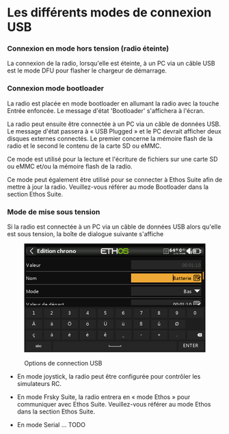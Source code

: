 
# Les différents modes de connexion USB

### Connexion en mode hors tension (radio éteinte)

La connexion de la radio, lorsqu'elle est éteinte, à un PC via un câble USB est le mode DFU pour flasher le chargeur de démarrage.

### Connexion mode bootloader

La radio est placée en mode bootloader en allumant la radio avec la touche Entrée enfoncée. Le message d'état 'Bootloader' s'affichera à l'écran.

La radio peut ensuite être connectée à un PC via un câble de données USB. Le message d'état passera à « USB Plugged » et le PC devrait afficher deux disques externes connectés. Le premier concerne la mémoire flash de la radio et le second le contenu de la carte SD ou eMMC.

Ce mode est utilisé pour la lecture et l'écriture de fichiers sur une carte SD ou eMMC et/ou la mémoire flash de la radio.

Ce mode peut également être utilisé pour se connecter à Ethos Suite afin de mettre à jour la radio. Veuillez-vous référer au mode Bootloader dans la section Ethos Suite.

### Mode de mise sous tension

Si la radio est connectée à un PC via un câble de données USB alors qu'elle est sous tension, la boîte de dialogue suivante s'affiche

<figure><img src=".gitbook/assets/keyboard2.png" alt=""><figcaption><p>Options de connection USB</p></figcaption></figure>

* En mode joystick, la radio peut être configurée pour contrôler les simulateurs RC.

* En mode Frsky Suite, la radio entrera en « mode Ethos » pour communiquer avec Ethos Suite. Veuillez-vous référer au mode Ethos dans la section Ethos Suite.

* En mode Serial ... TODO

